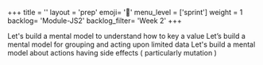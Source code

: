 +++
title = ''
layout = 'prep'
emoji= '📝'
menu_level = ['sprint']
weight = 1
backlog= 'Module-JS2'
backlog_filter= 'Week 2'
+++

Let's build a mental model to understand how to key a value
Let’s build a mental model for grouping and acting upon limited data
Let's build a mental model about actions having side effects
( particularly mutation )

